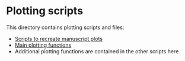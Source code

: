 # Plotting scripts

This directory contains plotting scripts and files: 

* [Scripts to recreate manuscript plots](manuscript_plots)
* [Main plotting functions](plotting_functions.R)
* Additional plotting functions are contained in the other scripts here
